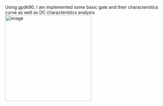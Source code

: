 Using gpdk90, I am implemented some basic gate and their characteristics curve as well as DC characteristics analysis
<img width="278" alt="image" src="https://github.com/user-attachments/assets/81533925-35ed-41ae-8806-fb95ee9af267" />
